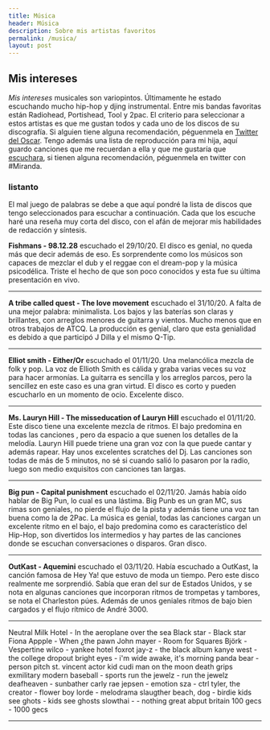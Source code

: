 ```yaml
---
title: Música
header: Música
description: Sobre mis artistas favoritos
permalink: /musica/
layout: post
---
```


## Mis intereses

*Mis intereses* musicales son variopintos. Últimamente he estado escuchando mucho hip-hop y djing instrumental. Entre mis bandas favoritas están Radiohead, Portishead, Tool y 2pac. El criterio para seleccionar a estos artistas es que me gustan todos y cada uno de los discos de su discografía. Si alguien tiene alguna recomendación, péguenmela en [Twitter del Oscar](https://twitter.com/OlivettiOscar). Tengo además una lista de reproducción para mi hija, aquí guardo canciones que me recuerdan a ella y que me gustaría que [escuchara](https://open.spotify.com/playlist/6kTX5rJIZbmrkHOYgo6YyH?si=rWI4XIkZQhCA5pqiQyYIdQ), si tienen alguna recomendación, péguenmela en twitter con #Miranda.

### listanto

El mal juego de palabras se debe a que aquí pondré la lista de discos que tengo seleccionados para escuchar a continuación. Cada que los escuche haré una reseña muy corta del disco, con el afán de mejorar mis habilidades de redacción y síntesis.


**Fishmans - 98.12.28** escuchado el 29/10/20. El disco es genial, no queda más que decir además de eso. Es sorprendente como los músicos son capaces de mezclar el dub y el reggae con el dream-pop y la música psicodélica. Triste el hecho de que son poco conocidos y esta fue su última presentación en vivo.

-----------

**A tribe called quest - The love movement** escuchado el 31/10/20. A falta de una mejor palabra: minimalista. Los bajos y las baterías son claras y brillantes, con arreglos menores de guitarra y vientos. Mucho menos que en otros trabajos de ATCQ. La producción es genial, claro que esta genialidad es debido a que participó J Dilla y el mismo Q-Tip.

----------

**Elliot smith - Either/Or** escuchado el 01/11/20. Una melancólica mezcla de folk y pop. La voz de Ellioth Smith es cálida y graba varias veces su voz para hacer armonías. La guitarra es sencilla y los arreglos parcos, pero la sencillez en este caso es una gran virtud. El disco es corto y pueden escucharlo en un momento de ocio. Excelente disco.

---------


**Ms. Lauryn Hill - The misseducation of Lauryn Hill** escuchado el 01/11/20. Este disco tiene una excelente mezcla de ritmos. El bajo predomina en todas las canciones , pero da espacio a que suenen los detalles de la melodía. Lauryn Hill puede triene una gran voz con la que puede cantar y además rapear. Hay unos excelentes scratches del Dj. Las canciones son todas de más de 5 minutos, no sé si cuando salió lo pasaron por la radio, luego son medio exquisitos con canciones tan largas.

---------

**Big pun - Capital punishment** escuchado el 02/11/20. Jamás había oído hablar de Big Pun, lo cual es una lástima. Big Punb es un gran MC, sus rimas son geniales, no pierde el flujo de la pista y además tiene una voz tan buena como la de 2Pac. La música es genial, todas las canciones cargan un excelente ritmo en el bajo, el bajo predomina como es característico del Hip-Hop, son divertidos los intermedios y hay partes de las canciones donde se escuchan conversaciones o disparos. Gran disco.

----------

**OutKast - Aquemini** escuchado el 03/11/20. Había escuchado a OutKast, la canción famosa de Hey Ya! que estuvo de moda un tiempo. Pero este disco realmente me sorprendió. Sabía que eran del sur de Estados Unidos, y se nota en algunas canciones que incorporan ritmos de trompetas y tambores, se nota el Charleston púes. Además de unos geniales ritmos de bajo bien cargados y el flujo rítmico de André 3000.


------------

Neutral Milk Hotel - In the aeroplane over the sea
Black star - Black star
Fiona Appple - When ¿the pawn
John mayer - Room for Squares
Björk - Vespertine
wilco - yankee hotel foxrot
jay-z - the black album
kanye west - the college dropout
bright eyes - i'm wide awake, it's morning
panda bear - person pitch
st. vincent actor
kid cudi man on the moon
death grips exmilitary
modern baseball - sports
run the jewelz - run the jewelz
deafheaven - sunbather
carly rae jepsen - emotion
sza - ctrl
tyler, the creator - flower boy
lorde - melodrama
slaugther beach, dog - birdie
kids see ghots - kids see ghosts
slowthai - - nothing great abput britain
100 gecs - 1000 gecs

-------------------------
